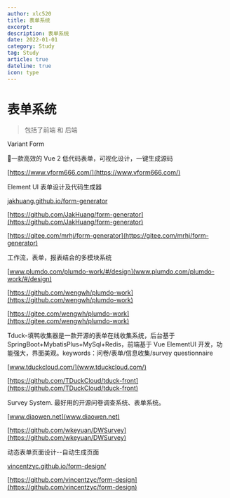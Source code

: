 ```yaml
---
author: xlc520
title: 表单系统
excerpt: 
description: 表单系统
date: 2022-01-01
category: Study
tag: Study
article: true
dateline: true
icon: type
---
```


# 表单系统

> 包括了前端 和 后端

Variant Form

🚀一款高效的 Vue 2 低代码表单，可视化设计，一键生成源码

[https://www.vform666.com/](https://www.vform666.com/)

Element UI 表单设计及代码生成器

[jakhuang.github.io/form-generator](jakhuang.github.io/form-generator)

[https://github.com/JakHuang/form-generator](https://github.com/JakHuang/form-generator)

[https://gitee.com/mrhj/form-generator](https://gitee.com/mrhj/form-generator)

工作流，表单，报表结合的多模块系统

[www.plumdo.com/plumdo-work/#/design](www.plumdo.com/plumdo-work/#/design)

[https://github.com/wengwh/plumdo-work](https://github.com/wengwh/plumdo-work)

[https://gitee.com/wengwh/plumdo-work](https://gitee.com/wengwh/plumdo-work)

Tduck-填鸭收集器是一款开源的表单在线收集系统，后台基于 SpringBoot+MybatisPlus+MySql+Redis，前端基于 Vue ElementUI
开发，功能强大，界面美观。keywords：问卷/表单/信息收集/survey questionnaire

[www.tduckcloud.com/](www.tduckcloud.com/)

[https://github.com/TDuckCloud/tduck-front](https://github.com/TDuckCloud/tduck-front)

Survey System. 最好用的开源问卷调查系统、表单系统。

[www.diaowen.net](www.diaowen.net)

[https://github.com/wkeyuan/DWSurvey](https://github.com/wkeyuan/DWSurvey)

动态表单页面设计--自动生成页面

[vincentzyc.github.io/form-design/](vincentzyc.github.io/form-design/)

[https://github.com/vincentzyc/form-design](https://github.com/vincentzyc/form-design)
